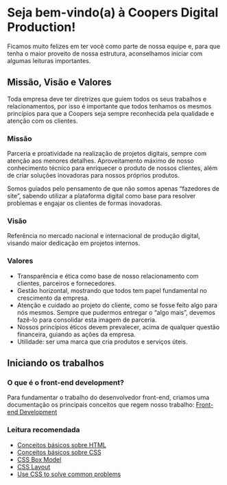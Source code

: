 # Seja bem-vindo(a) à Coopers Digital Production!
[logo]: http://www.coopers.pro/assets/img/coopers-brand.png "Marca da Coopers"
Ficamos muito felizes em ter você como parte de nossa equipe e, para que tenha o maior proveito de nossa estrutura, aconselhamos iniciar com algumas leituras importantes.

## Missão, Visão e Valores
Toda empresa deve ter diretrizes que guiem todos os seus trabalhos e relacionamentos, por isso é importante que todos tenhamos os mesmos princípios para que a Coopers seja sempre reconhecida pela qualidade e atenção com os clientes.

### Missão
Parceria e proatividade na realização de projetos digitais, sempre com atenção aos menores detalhes. Aproveitamento máximo de nosso conhecimento técnico para enriquecer o produto de nossos clientes, além de criar soluções inovadoras para nossos próprios produtos.

Somos guiados pelo pensamento de que não somos apenas “fazedores de site”, sabendo utilizar a plataforma digital como base para resolver problemas e engajar os clientes de formas inovadoras.

### Visão
Referência no mercado nacional e internacional de produção digital, visando maior dedicação em projetos internos.

### Valores
- Transparência e ética como base de nosso relacionamento com clientes, parceiros e fornecedores.
- Gestão horizontal, mostrando que todos tem papel fundamental no crescimento da empresa.
- Atenção e cuidado ao projeto do cliente, como se fosse feito algo para nós mesmos. Sempre que pudermos entregar o “algo mais”, devemos fazê-lo para consolidar esta imagem de parceria.
- Nossos princípios éticos devem prevalecer, acima de qualquer questão financeira, guiando as ações da empresa.
- Utilidade: ser uma marca que cria produtos e serviços úteis.


## Iniciando os trabalhos

### O que é o front-end development?
Para fundamentar o trabalho do desenvolvedor front-end, criamos uma documentação os principais conceitos que regem nosso trabalho: [Front-end Development](http://frontenddevelopment.com.br/front-end-development/)

### Leitura recomendada
- [Conceitos básicos sobre HTML](https://developer.mozilla.org/en-US/docs/Learn/Getting_started_with_the_web/HTML_basics)
- [Conceitos básicos sobre CSS](https://developer.mozilla.org/en-US/docs/Learn/CSS/Introduction_to_CSS)
- [CSS Box Model](https://developer.mozilla.org/en-US/docs/Learn/CSS/Introduction_to_CSS/Box_model)
- [CSS Layout](https://developer.mozilla.org/en-US/docs/Learn/CSS/CSS_layout)
- [Use CSS to solve common problems](https://developer.mozilla.org/en-US/docs/Learn/CSS/Howto)